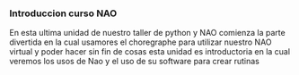### Introduccion curso NAO

En esta ultima unidad de nuestro taller de python y NAO 
comienza la parte divertida en la cual usamores el choregraphe para utilizar nuestro NAO virtual y poder hacer sin fin de cosas esta unidad es introductoria en la cual veremos los usos de Nao y el uso de su software para crear rutinas 